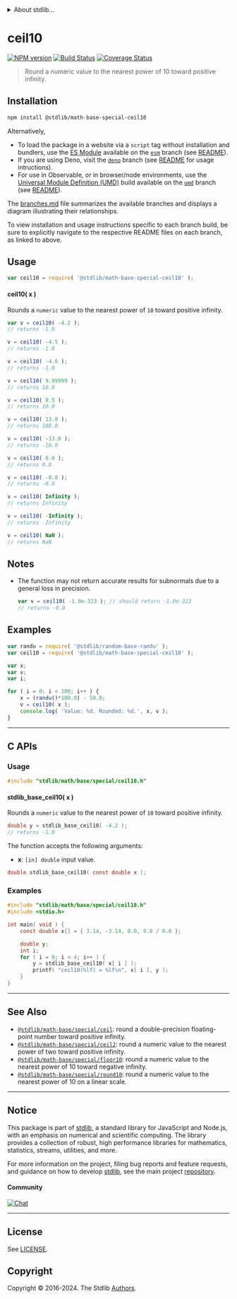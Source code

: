 <!--

@license Apache-2.0

Copyright (c) 2018 The Stdlib Authors.

Licensed under the Apache License, Version 2.0 (the "License");
you may not use this file except in compliance with the License.
You may obtain a copy of the License at

   http://www.apache.org/licenses/LICENSE-2.0

Unless required by applicable law or agreed to in writing, software
distributed under the License is distributed on an "AS IS" BASIS,
WITHOUT WARRANTIES OR CONDITIONS OF ANY KIND, either express or implied.
See the License for the specific language governing permissions and
limitations under the License.

-->


<details>
  <summary>
    About stdlib...
  </summary>
  <p>We believe in a future in which the web is a preferred environment for numerical computation. To help realize this future, we've built stdlib. stdlib is a standard library, with an emphasis on numerical and scientific computation, written in JavaScript (and C) for execution in browsers and in Node.js.</p>
  <p>The library is fully decomposable, being architected in such a way that you can swap out and mix and match APIs and functionality to cater to your exact preferences and use cases.</p>
  <p>When you use stdlib, you can be absolutely certain that you are using the most thorough, rigorous, well-written, studied, documented, tested, measured, and high-quality code out there.</p>
  <p>To join us in bringing numerical computing to the web, get started by checking us out on <a href="https://github.com/stdlib-js/stdlib">GitHub</a>, and please consider <a href="https://opencollective.com/stdlib">financially supporting stdlib</a>. We greatly appreciate your continued support!</p>
</details>

# ceil10

[![NPM version][npm-image]][npm-url] [![Build Status][test-image]][test-url] [![Coverage Status][coverage-image]][coverage-url] <!-- [![dependencies][dependencies-image]][dependencies-url] -->

> Round a numeric value to the nearest power of 10 toward positive infinity.

<section class="installation">

## Installation

```bash
npm install @stdlib/math-base-special-ceil10
```

Alternatively,

-   To load the package in a website via a `script` tag without installation and bundlers, use the [ES Module][es-module] available on the [`esm`][esm-url] branch (see [README][esm-readme]).
-   If you are using Deno, visit the [`deno`][deno-url] branch (see [README][deno-readme] for usage intructions).
-   For use in Observable, or in browser/node environments, use the [Universal Module Definition (UMD)][umd] build available on the [`umd`][umd-url] branch (see [README][umd-readme]).

The [branches.md][branches-url] file summarizes the available branches and displays a diagram illustrating their relationships.

To view installation and usage instructions specific to each branch build, be sure to explicitly navigate to the respective README files on each branch, as linked to above.

</section>

<section class="usage">

## Usage

```javascript
var ceil10 = require( '@stdlib/math-base-special-ceil10' );
```

#### ceil10( x )

Rounds a `numeric` value to the nearest power of `10` toward positive infinity.

```javascript
var v = ceil10( -4.2 );
// returns -1.0

v = ceil10( -4.5 );
// returns -1.0

v = ceil10( -4.6 );
// returns -1.0

v = ceil10( 9.99999 );
// returns 10.0

v = ceil10( 9.5 );
// returns 10.0

v = ceil10( 13.0 );
// returns 100.0

v = ceil10( -13.0 );
// returns -10.0

v = ceil10( 0.0 );
// returns 0.0

v = ceil10( -0.0 );
// returns -0.0

v = ceil10( Infinity );
// returns Infinity

v = ceil10( -Infinity );
// returns -Infinity

v = ceil10( NaN );
// returns NaN
```

</section>

<!-- /.usage -->

<section class="notes">

## Notes

-   The function may not return accurate results for subnormals due to a general loss in precision.

    ```javascript
    var v = ceil10( -1.0e-323 ); // should return -1.0e-323
    // returns -0.0
    ```

</section>

<!-- /.notes -->

<section class="examples">

## Examples

<!-- eslint no-undef: "error" -->

```javascript
var randu = require( '@stdlib/random-base-randu' );
var ceil10 = require( '@stdlib/math-base-special-ceil10' );

var x;
var v;
var i;

for ( i = 0; i < 100; i++ ) {
    x = (randu()*100.0) - 50.0;
    v = ceil10( x );
    console.log( 'Value: %d. Rounded: %d.', x, v );
}
```

</section>

<!-- /.examples -->

<!-- C interface documentation. -->

* * *

<section class="c">

## C APIs

<!-- Section to include introductory text. Make sure to keep an empty line after the intro `section` element and another before the `/section` close. -->

<section class="intro">

</section>

<!-- /.intro -->

<!-- C usage documentation. -->

<section class="usage">

### Usage

```c
#include "stdlib/math/base/special/ceil10.h"
```

#### stdlib_base_ceil10( x )

Rounds a `numeric` value to the nearest power of `10` toward positive infinity.

```c
double y = stdlib_base_ceil10( -4.2 );
// returns -1.0
```

The function accepts the following arguments:

-   **x**: `[in] double` input value.

```c
double stdlib_base_ceil10( const double x );
```

</section>

<!-- /.usage -->

<!-- C API usage notes. Make sure to keep an empty line after the `section` element and another before the `/section` close. -->

<section class="notes">

</section>

<!-- /.notes -->

<!-- C API usage examples. -->

<section class="examples">

### Examples

```c
#include "stdlib/math/base/special/ceil10.h"
#include <stdio.h>

int main( void ) {
    const double x[] = { 3.14, -3.14, 0.0, 9.0 / 0.0 };

    double y;
    int i;
    for ( i = 0; i < 4; i++ ) {
        y = stdlib_base_ceil10( x[ i ] );
        printf( "ceil10(%lf) = %lf\n", x[ i ], y );
    }
}
```

</section>

<!-- /.examples -->

</section>

<!-- /.c -->

<!-- Section for related `stdlib` packages. Do not manually edit this section, as it is automatically populated. -->

<section class="related">

* * *

## See Also

-   <span class="package-name">[`@stdlib/math-base/special/ceil`][@stdlib/math/base/special/ceil]</span><span class="delimiter">: </span><span class="description">round a double-precision floating-point number toward positive infinity.</span>
-   <span class="package-name">[`@stdlib/math-base/special/ceil2`][@stdlib/math/base/special/ceil2]</span><span class="delimiter">: </span><span class="description">round a numeric value to the nearest power of two toward positive infinity.</span>
-   <span class="package-name">[`@stdlib/math-base/special/floor10`][@stdlib/math/base/special/floor10]</span><span class="delimiter">: </span><span class="description">round a numeric value to the nearest power of 10 toward negative infinity.</span>
-   <span class="package-name">[`@stdlib/math-base/special/round10`][@stdlib/math/base/special/round10]</span><span class="delimiter">: </span><span class="description">round a numeric value to the nearest power of 10 on a linear scale.</span>

</section>

<!-- /.related -->

<!-- Section for all links. Make sure to keep an empty line after the `section` element and another before the `/section` close. -->


<section class="main-repo" >

* * *

## Notice

This package is part of [stdlib][stdlib], a standard library for JavaScript and Node.js, with an emphasis on numerical and scientific computing. The library provides a collection of robust, high performance libraries for mathematics, statistics, streams, utilities, and more.

For more information on the project, filing bug reports and feature requests, and guidance on how to develop [stdlib][stdlib], see the main project [repository][stdlib].

#### Community

[![Chat][chat-image]][chat-url]

---

## License

See [LICENSE][stdlib-license].


## Copyright

Copyright &copy; 2016-2024. The Stdlib [Authors][stdlib-authors].

</section>

<!-- /.stdlib -->

<!-- Section for all links. Make sure to keep an empty line after the `section` element and another before the `/section` close. -->

<section class="links">

[npm-image]: http://img.shields.io/npm/v/@stdlib/math-base-special-ceil10.svg
[npm-url]: https://npmjs.org/package/@stdlib/math-base-special-ceil10

[test-image]: https://github.com/stdlib-js/math-base-special-ceil10/actions/workflows/test.yml/badge.svg?branch=v0.3.0
[test-url]: https://github.com/stdlib-js/math-base-special-ceil10/actions/workflows/test.yml?query=branch:v0.3.0

[coverage-image]: https://img.shields.io/codecov/c/github/stdlib-js/math-base-special-ceil10/main.svg
[coverage-url]: https://codecov.io/github/stdlib-js/math-base-special-ceil10?branch=main

<!--

[dependencies-image]: https://img.shields.io/david/stdlib-js/math-base-special-ceil10.svg
[dependencies-url]: https://david-dm.org/stdlib-js/math-base-special-ceil10/main

-->

[chat-image]: https://img.shields.io/gitter/room/stdlib-js/stdlib.svg
[chat-url]: https://app.gitter.im/#/room/#stdlib-js_stdlib:gitter.im

[stdlib]: https://github.com/stdlib-js/stdlib

[stdlib-authors]: https://github.com/stdlib-js/stdlib/graphs/contributors

[umd]: https://github.com/umdjs/umd
[es-module]: https://developer.mozilla.org/en-US/docs/Web/JavaScript/Guide/Modules

[deno-url]: https://github.com/stdlib-js/math-base-special-ceil10/tree/deno
[deno-readme]: https://github.com/stdlib-js/math-base-special-ceil10/blob/deno/README.md
[umd-url]: https://github.com/stdlib-js/math-base-special-ceil10/tree/umd
[umd-readme]: https://github.com/stdlib-js/math-base-special-ceil10/blob/umd/README.md
[esm-url]: https://github.com/stdlib-js/math-base-special-ceil10/tree/esm
[esm-readme]: https://github.com/stdlib-js/math-base-special-ceil10/blob/esm/README.md
[branches-url]: https://github.com/stdlib-js/math-base-special-ceil10/blob/main/branches.md

[stdlib-license]: https://raw.githubusercontent.com/stdlib-js/math-base-special-ceil10/main/LICENSE

<!-- <related-links> -->

[@stdlib/math/base/special/ceil]: https://github.com/stdlib-js/math-base-special-ceil

[@stdlib/math/base/special/ceil2]: https://github.com/stdlib-js/math-base-special-ceil2

[@stdlib/math/base/special/floor10]: https://github.com/stdlib-js/math-base-special-floor10

[@stdlib/math/base/special/round10]: https://github.com/stdlib-js/math-base-special-round10

<!-- </related-links> -->

</section>

<!-- /.links -->
